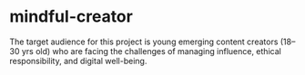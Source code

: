 # mindful-creator
The target audience for this project is young emerging content creators (18–30 yrs old) who are facing the challenges of managing influence, ethical responsibility, and digital well-being.
